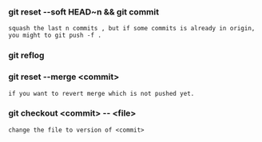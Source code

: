 ### git reset --soft HEAD~n && git commit  
    squash the last n commits , but if some commits is already in origin, you might to git push -f .

### git reflog
   
### git reset --merge \<commit> 
    if you want to revert merge which is not pushed yet.

### git checkout \<commit> -- \<file>
    change the file to version of <commit> 
